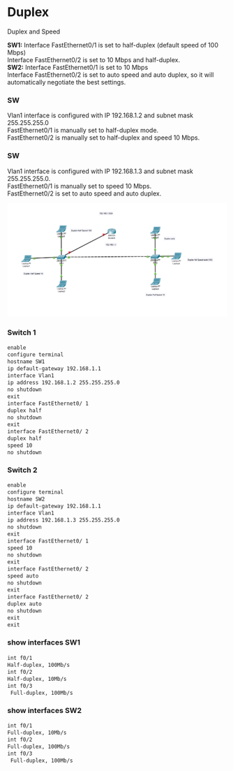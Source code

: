 # Duplex
 Duplex and Speed
 
 <b>SW1:</b> Interface FastEthernet0/1 is set to half-duplex (default speed of 100 Mbps)   
     Interface FastEthernet0/2 is set to 10 Mbps and half-duplex.   
<b>SW2:</b> Interface FastEthernet0/1 is set to 10 Mbps   
     Interface FastEthernet0/2 is set to auto speed and auto duplex, so it will automatically negotiate the best settings.
 
 
 ### SW
 Vlan1 interface is configured with IP 192.168.1.2 and subnet mask 255.255.255.0   
FastEthernet0/1 is manually set to half-duplex mode.   
FastEthernet0/2 is manually set to half-duplex and speed 10 Mbps.   
### SW
Vlan1 interface is configured with IP 192.168.1.3 and subnet mask 255.255.255.0.   
FastEthernet0/1 is manually set to speed 10 Mbps.   
FastEthernet0/2 is set to auto speed and auto duplex.   

 ![Duplex](Duplex.png)

### Switch 1
```
enable
configure terminal
hostname SW1
ip default-gateway 192.168.1.1
interface Vlan1
ip address 192.168.1.2 255.255.255.0
no shutdown
exit
interface FastEthernet0/ 1
duplex half
no shutdown
exit
interface FastEthernet0/ 2
duplex half
speed 10
no shutdown
```


### Switch 2
```
enable
configure terminal
hostname SW2
ip default-gateway 192.168.1.1
interface Vlan1
ip address 192.168.1.3 255.255.255.0
no shutdown
exit
interface FastEthernet0/ 1
speed 10
no shutdown
exit
interface FastEthernet0/ 2
speed auto
no shutdown
exit
interface FastEthernet0/ 2
duplex auto
no shutdown
exit
exit
```


### show interfaces SW1

```
int f0/1
Half-duplex, 100Mb/s
int f0/2
Half-duplex, 10Mb/s
int f0/3
 Full-duplex, 100Mb/s
 ```
 
 ### show interfaces SW2
 ```
 int f0/1
 Full-duplex, 10Mb/s
 int f0/2
 Full-duplex, 100Mb/s
 int f0/3
  Full-duplex, 100Mb/s
  ```











